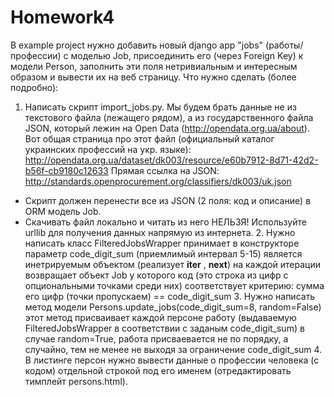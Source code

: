 # Homework4
В example project нужно добавить новый django app "jobs" (работы/профессии) с моделью Job, присоединить его (через Foreign Key) к модели Person, заполнить эти поля нетривиальным и интересным образом и вывести их на веб страницу.
Что нужно сделать (более подробно):
  1.  Написать скрипт import_jobs.py. Мы будем брать данные не из текстового файла (лежащего рядом), а из государственного файла JSON, который лежин на Open Data (​http://opendata.org.ua/about).
Вот общая страница про этот файл (официальный каталог украинских профессий на укр. языке): ​http://opendata.org.ua/dataset/dk003/resource/e60b7912-8d71-42d2-b56f-cb9180c12633
Прямая ссылка на JSON: ​http://standards.openprocurement.org/classifiers/dk003/uk.json
- Скрипт должен перенести все из JSON (2 поля: код и описание) в ORM модель Job.
- Скачивать файл локально и читать из него НЕЛЬЗЯ! Используйте urllib для получения данных напрямую из интернета.
  2.  Нужно написать класс FilteredJobsWrapper
принимает в конструкторе параметр code_digit_sum (приемлимый интервал 5-15) является инетрируемым объектом (реализует __iter__ , __next__) на каждой итерации возвращает объект Job у которого код (это строка из цифр с опциональными точками среди них) соответствует критерию: сумма его цифр (точки пропускаем) == code_digit_sum
  3.  Нужно написать метод модели Persons.update_jobs(code_digit_sum=8, random=False)
этот метод присваивает каждой персоне работу (выдаваемую FilteredJobsWrapper в соответствии с заданым code_digit_sum)
в случае random=True, работа присваевается не по порядку, а случайно, тем не менее не выходя за ограничение code_digit_sum
  4. В листинге персон нужно вывести данные о профессии человека (с кодом) отдельной строкой под его именем (отредактировать тимплейт persons.html).
